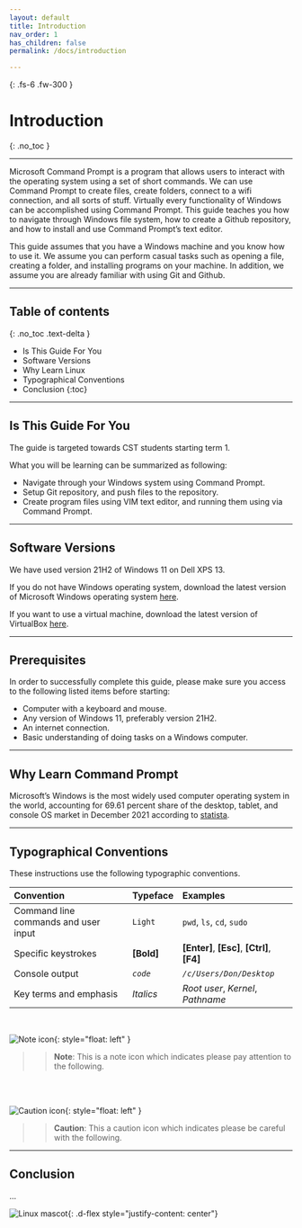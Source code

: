```yaml
---
layout: default
title: Introduction
nav_order: 1
has_children: false
permalink: /docs/introduction

---
```


{: .fs-6 .fw-300 }

# Introduction
{: .no_toc }

---

Microsoft Command Prompt is a program that allows users to interact with the operating system using a set of short commands. We can use Command Prompt to create files, create folders, connect to a wifi connection, and all sorts of stuff. Virtually every functionality of Windows can be accomplished using Command Prompt. This guide teaches you how to navigate through Windows file system, how to create a Github repository, and how to install and use Command Prompt’s text editor.

This guide assumes that you have a Windows machine and you know how to use it. We assume you can perform casual tasks such as opening a file, creating a folder, and installing programs on your machine. In addition, we assume you are already familiar with using Git and Github. 

---

## Table of contents
{: .no_toc .text-delta }
* Is This Guide For You
* Software Versions
* Why Learn Linux
* Typographical Conventions
* Conclusion
{:toc}

---

## Is This Guide For You

The guide is targeted towards CST students starting term 1.

What you will be learning can be summarized as following:

* Navigate through your Windows system using Command Prompt.
* Setup Git repository, and push files to the repository.
* Create program files using VIM text editor, and running them using via Command Prompt.

---

## Software Versions

We have used version 21H2 of Windows 11 on Dell XPS 13. 

If you do not have Windows operating system, download the latest version of Microsoft Windows operating system [here](https://www.microsoft.com/en-ca/software-download/windows11). 

If you want to use a virtual machine, download the latest version of VirtualBox [here](https://developer.microsoft.com/en-us/windows/downloads/virtual-machines/).

---

## Prerequisites

In order to successfully complete this guide, please make sure you access to the following listed items before starting:

- Computer with a keyboard and mouse.
- Any version of Windows 11, preferably version 21H2.
- An internet connection.
- Basic understanding of doing tasks on a Windows computer.

---

## Why Learn Command Prompt
Microsoft’s Windows is the most widely used computer operating system in the world, accounting for 69.61 percent share of the desktop, tablet, and console OS market in December 2021 according to [statista](https://www.statista.com/statistics/268237/global-market-share-held-by-operating-systems-since-2009/).

---

## Typographical Conventions

These instructions use the following typographic conventions.

| Convention                           | Typeface      | Examples                                         |
| :----                                | :----         | :----                                            |
| Command line commands and user input |   ```Light``` |     ```pwd```, ```ls```, ```cd```, ```sudo```    |
| Specific keystrokes                  |   **[Bold]**  |     **[Enter]**, **[Esc]**, **[Ctrl]**, **[F4]** |
| Console output                       |   *`code`*    |     *`/c/Users/Don/Desktop`*                     |
| Key terms and emphasis               |   _Italics_   |     _Root user_, _Kernel_, _Pathname_            |

<br/>

![Note icon](https://github.com/dl90/linux-basics/blob/gh-pages/docs/images/icons/note.png?raw=true "Note"){: style="float: left" }
>> **Note**: This is a note icon which indicates please pay attention to the following.
<br />
<br />

![Caution icon](https://github.com/dl90/linux-basics/blob/gh-pages/docs/images/icons/caution.png?raw=true "Caution"){: style="float: left" }
>> **Caution**: This a caution icon which indicates please be careful with the following.

---

## Conclusion
...

![Linux mascot](https://github.com/dl90/linux-basics/blob/gh-pages/docs/images/icons/tux.png?raw=true "Tux"){: .d-flex style="justify-content: center"}

